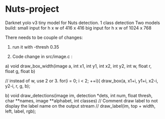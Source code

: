 # Nuts-project
Darknet yolo v3 tiny model for Nuts detection.
1 class detection
Two models build:
small input for h x w of 416 x 416
big input for h x w of 1024 x 768

There needs to be couple of changes:
1) run it with  -thresh 0.35

2) Code change in src/image.c :

a) void draw_box_width(image a, int x1, int y1, int x2, int y2, int w, float r, float g, float b)
 
// instead of w, use 2 or 3.
    for(i = 0; i < 2; ++i){
        draw_box(a, x1+i, y1+i, x2-i, y2-i, r, g, b);

b) void draw_detections(image im, detection *dets, int num, float thresh, char **names, image **alphabet, int classes)
// Comment draw label to not display the label name on the output stream
//         draw_label(im, top + width, left, label, rgb);
